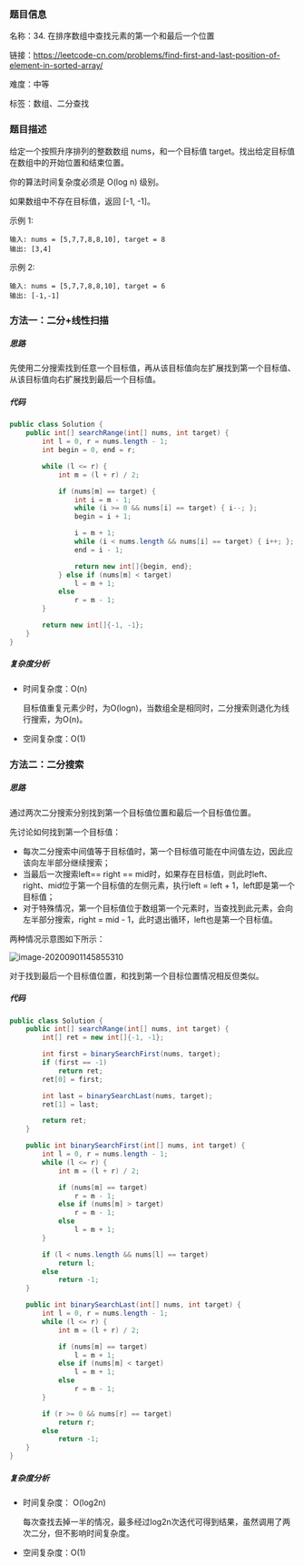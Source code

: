 ### 题目信息

名称：34. 在排序数组中查找元素的第一个和最后一个位置

链接：https://leetcode-cn.com/problems/find-first-and-last-position-of-element-in-sorted-array/

难度：中等

标签：数组、二分查找

### 题目描述

给定一个按照升序排列的整数数组 nums，和一个目标值 target。找出给定目标值在数组中的开始位置和结束位置。

你的算法时间复杂度必须是 O(log n) 级别。

如果数组中不存在目标值，返回 [-1, -1]。

示例 1:

```
输入: nums = [5,7,7,8,8,10], target = 8
输出: [3,4]
```


示例 2:

```
输入: nums = [5,7,7,8,8,10], target = 6
输出: [-1,-1]
```

### 方法一：二分+线性扫描

##### 思路

先使用二分搜索找到任意一个目标值，再从该目标值向左扩展找到第一个目标值、从该目标值向右扩展找到最后一个目标值。

##### 代码

```java
public class Solution {
    public int[] searchRange(int[] nums, int target) {
        int l = 0, r = nums.length - 1;
        int begin = 0, end = r;

        while (l <= r) {
            int m = (l + r) / 2;

            if (nums[m] == target) {
                int i = m - 1;
                while (i >= 0 && nums[i] == target) { i--; };
                begin = i + 1;

                i = m + 1;
                while (i < nums.length && nums[i] == target) { i++; };
                end = i - 1;

                return new int[]{begin, end};
            } else if (nums[m] < target)
                l = m + 1;
            else
                r = m - 1;
        }

        return new int[]{-1, -1};
    }
}
```

##### 复杂度分析

- 时间复杂度：O(n)

  目标值重复元素少时，为O(logn)，当数组全是相同时，二分搜索则退化为线行搜索，为O(n)。

- 空间复杂度：O(1)

### 方法二：二分搜索

##### 思路

通过两次二分搜索分别找到第一个目标值位置和最后一个目标值位置。

先讨论如何找到第一个目标值：

- 每次二分搜索中间值等于目标值时，第一个目标值可能在中间值左边，因此应该向左半部分继续搜索；
- 当最后一次搜索left== right == mid时，如果存在目标值，则此时left、right、mid位于第一个目标值的左侧元素，执行left = left + 1，left即是第一个目标值；
- 对于特殊情况，第一个目标值位于数组第一个元素时，当查找到此元素，会向左半部分搜索，right = mid - 1，此时退出循环，left也是第一个目标值。

两种情况示意图如下所示：

![image-20200901145855310](https://whileskies-pic.oss-cn-beijing.aliyuncs.com/20200901145855.png)

对于找到最后一个目标值位置，和找到第一个目标位置情况相反但类似。

##### 代码

```java
public class Solution {
    public int[] searchRange(int[] nums, int target) {
        int[] ret = new int[]{-1, -1};

        int first = binarySearchFirst(nums, target);
        if (first == -1)
            return ret;
        ret[0] = first;

        int last = binarySearchLast(nums, target);
        ret[1] = last;

        return ret;
    }

    public int binarySearchFirst(int[] nums, int target) {
        int l = 0, r = nums.length - 1;
        while (l <= r) {
            int m = (l + r) / 2;

            if (nums[m] == target)
                r = m - 1;
            else if (nums[m] > target)
                r = m - 1;
            else
                l = m + 1;
        }

        if (l < nums.length && nums[l] == target)
            return l;
        else
            return -1;
    }

    public int binarySearchLast(int[] nums, int target) {
        int l = 0, r = nums.length - 1;
        while (l <= r) {
            int m = (l + r) / 2;

            if (nums[m] == target)
                l = m + 1;
            else if (nums[m] < target)
                l = m + 1;
            else
                r = m - 1;
        }

        if (r >= 0 && nums[r] == target)
            return r;
        else
            return -1;
    }
}
```

##### 复杂度分析

- 时间复杂度： O(log2n)

  每次查找去掉一半的情况，最多经过log2n次迭代可得到结果，虽然调用了两次二分，但不影响时间复杂度。

- 空间复杂度：O(1)